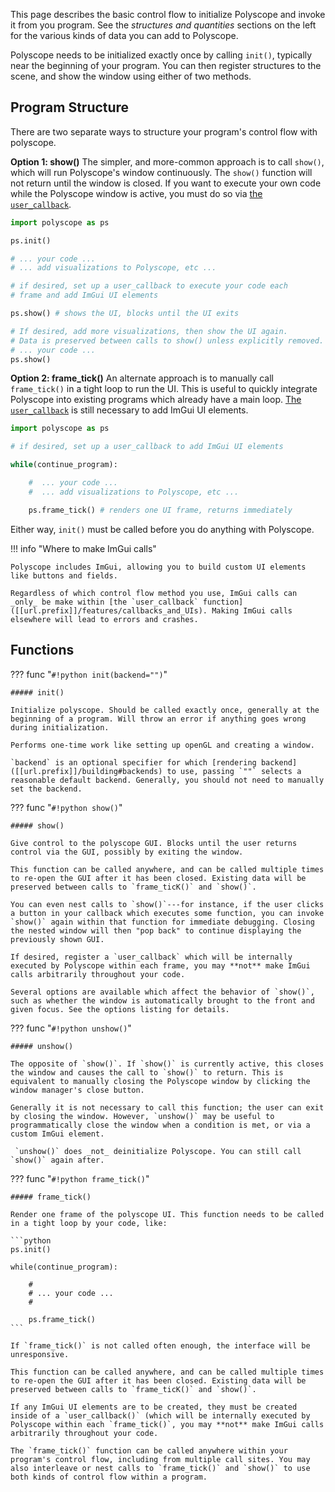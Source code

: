 This page describes the basic control flow to initialize Polyscope and invoke it from you program. See the _structures and quantities_ sections on the left for the various kinds of data you can add to Polyscope.

Polyscope needs to be initialized exactly once by calling `init()`, typically near the beginning of your program. You can then register structures to the scene, and show the window using either of two methods.

## Program Structure

There are two separate ways to structure your program's control flow with polyscope.

**Option 1: show()** The simpler, and more-common approach is to call `show()`, which will run Polyscope's window continuously. The `show()` function will not return until the window is closed. If you want to execute your own code while the Polyscope window is active, you must do so via [the `user_callback`]([[url.prefix]]/features/callbacks_and_UIs).

```python
import polyscope as ps

ps.init()

# ... your code ...
# ... add visualizations to Polyscope, etc ...

# if desired, set up a user_callback to execute your code each
# frame and add ImGui UI elements

ps.show() # shows the UI, blocks until the UI exits

# If desired, add more visualizations, then show the UI again.
# Data is preserved between calls to show() unless explicitly removed.
# ... your code ...
ps.show()
```

**Option 2: frame_tick()** An alternate approach is to manually call `frame_tick()` in a tight loop to run the UI. This is useful to quickly integrate Polyscope into existing programs which already have a main loop. [The `user_callback`]([[url.prefix]]/features/callbacks_and_UIs) is still necessary to add ImGui UI elements.

```python
import polyscope as ps

# if desired, set up a user_callback to add ImGui UI elements

while(continue_program):

    #  ... your code ...
    #  ... add visualizations to Polyscope, etc ...

    ps.frame_tick() # renders one UI frame, returns immediately
```

Either way, `init()` must be called before you do anything with Polyscope.

!!! info "Where to make ImGui calls"

    Polyscope includes ImGui, allowing you to build custom UI elements like buttons and fields. 

    Regardless of which control flow method you use, ImGui calls can _only_ be make within [the `user_callback` function]([[url.prefix]]/features/callbacks_and_UIs). Making ImGui calls elsewhere will lead to errors and crashes.

## Functions

??? func "`#!python init(backend="")`"

    ##### init()

    Initialize polyscope. Should be called exactly once, generally at the beginning of a program. Will throw an error if anything goes wrong during initialization.

    Performs one-time work like setting up openGL and creating a window.

    `backend` is an optional specifier for which [rendering backend]([[url.prefix]]/building#backends) to use, passing `""` selects a reasonable default backend. Generally, you should not need to manually set the backend.


??? func "`#!python show()`"
    
    ##### show()

    Give control to the polyscope GUI. Blocks until the user returns control via the GUI, possibly by exiting the window.

    This function can be called anywhere, and can be called multiple times to re-open the GUI after it has been closed. Existing data will be preserved between calls to `frame_ticK()` and `show()`.

    You can even nest calls to `show()`---for instance, if the user clicks a button in your callback which executes some function, you can invoke `show()` again within that function for immediate debugging. Closing the nested window will then "pop back" to continue displaying the previously shown GUI.
    
    If desired, register a `user_callback` which will be internally executed by Polyscope within each frame, you may **not** make ImGui calls arbitrarily throughout your code.

    Several options are available which affect the behavior of `show()`, such as whether the window is automatically brought to the front and given focus. See the options listing for details.

??? func "`#!python unshow()`"
    
    ##### unshow()

    The opposite of `show()`. If `show()` is currently active, this closes the window and causes the call to `show()` to return. This is equivalent to manually closing the Polyscope window by clicking the window manager's close button.

    Generally it is not necessary to call this function; the user can exit by closing the window. However, `unshow()` may be useful to programmatically close the window when a condition is met, or via a custom ImGui element.

     `unshow()` does _not_ deinitialize Polyscope. You can still call `show()` again after.

??? func "`#!python frame_tick()`"
    
    ##### frame_tick()

    Render one frame of the polyscope UI. This function needs to be called in a tight loop by your code, like:

    ```python
    ps.init()

    while(continue_program):

        # 
        # ... your code ...
        # 

        ps.frame_tick()
    ```

    If `frame_tick()` is not called often enough, the interface will be unresponsive.

    This function can be called anywhere, and can be called multiple times to re-open the GUI after it has been closed. Existing data will be preserved between calls to `frame_ticK()` and `show()`.

    If any ImGui UI elements are to be created, they must be created inside of a `user_callback()` (which will be internally executed by Polyscope within each `frame_tick()`, you may **not** make ImGui calls arbitrarily throughout your code.

    The `frame_tick()` function can be called anywhere within your program's control flow, including from multiple call sites. You may also interleave or nest calls to `frame_tick()` and `show()` to use both kinds of control flow within a program.
